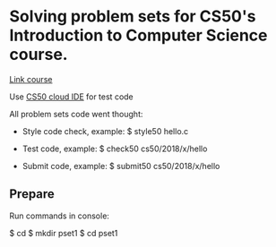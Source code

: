 Solving problem sets for CS50's Introduction to Computer Science course.
===

[Link course](https://www.edx.org/course/cs50s-introduction-computer-science-harvardx-cs50x)

Use [CS50 cloud IDE](https://ide.cs50.io) for test code

All problem sets code went thought:

- Style code check, example: $ style50 hello.c

- Test code, example: $ check50 cs50/2018/x/hello

- Submit code, example: $ submit50 cs50/2018/x/hello


Prepare
---

Run commands in console:

$ cd
$ mkdir pset1
$ cd pset1

